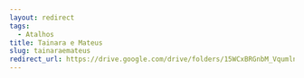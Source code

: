 ```yaml
---
layout: redirect
tags:
  - Atalhos
title: Tainara e Mateus
slug: tainaraemateus
redirect_url: https://drive.google.com/drive/folders/15WCxBRGnbM_VqumlndncrNdj9RnS0Es6?usp=drive_link
---
```

